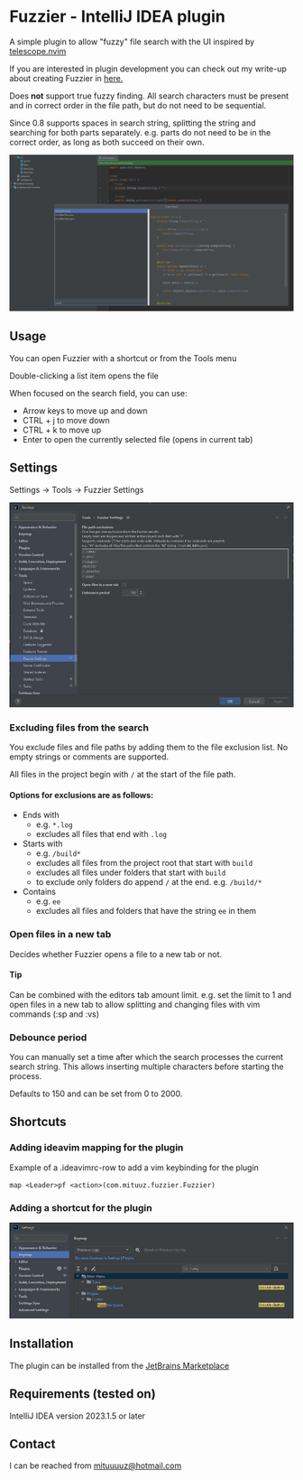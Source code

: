 # Fuzzier - IntelliJ IDEA plugin
A simple plugin to allow "fuzzy" file search with the UI inspired by [telescope.nvim](https://github.com/nvim-telescope/telescope.nvim)

If you are interested in plugin development you can check out my write-up about creating Fuzzier in [here.](https://mituuz.com/content/fuzzier_development.html)

Does **not** support true fuzzy finding. All search characters must be present and in correct order in the file path, but do not need to be sequential.

Since 0.8 supports spaces in search string, splitting the string and searching for both parts separately. e.g. parts do not need to be in the correct order, as long as both succeed on their own.

![The UI consist of three parts. A file list on the top left, search field on the bottom left and the preview pane on the right](assets/FuzzierUI.png "An image of the plugin UI")

## Usage
You can open Fuzzier with a shortcut or from the Tools menu

Double-clicking a list item opens the file

When focused on the search field, you can use:
- Arrow keys to move up and down
- CTRL + j to move down
- CTRL + k to move up
- Enter to open the currently selected file (opens in current tab)

## Settings
Settings → Tools → Fuzzier Settings

![A picture of the IntelliJ IDEA settings, showing Fuzzier settings](assets/FuzzierSettings.png "An image of the IntelliJ IDEA settings")

### Excluding files from the search
You exclude files and file paths by adding them to the file exclusion list.
No empty strings or comments are supported.

All files in the project begin with `/` at the start of the file path.

#### Options for exclusions are as follows:
- Ends with
  - e.g. `*.log`
  - excludes all files that end with `.log`
- Starts with
  - e.g. `/build*`
  - excludes all files from the project root that start with `build`
  - excludes all files under folders that start with `build`
  - to exclude only folders do append `/` at the end. e.g. `/build/*`
- Contains
  - e.g. `ee`
  - excludes all files and folders that have the string `ee` in them

### Open files in a new tab
Decides whether Fuzzier opens a file to a new tab or not.

#### Tip
Can be combined with the editors tab amount limit. e.g. set the limit to 1 and open files in a new tab to allow splitting and changing files with vim commands (:sp and :vs)

### Debounce period
You can manually set a time after which the search processes the current search string. 
This allows inserting multiple characters before starting the process.

Defaults to 150 and can be set from 0 to 2000.

## Shortcuts
### Adding ideavim mapping for the plugin
Example of a .ideavimrc-row to add a vim keybinding for the plugin
```
map <Leader>pf <action>(com.mituuz.fuzzier.Fuzzier)
```

### Adding a shortcut for the plugin
![A picture of the IntelliJ IDEA settings, showing where to set the shortcut](assets/Shortcut.png "An image of the IntelliJ IDEA settings")

## Installation
The plugin can be installed from the [JetBrains Marketplace](https://plugins.jetbrains.com/plugin/23451-fuzzier)

## Requirements (tested on)
IntelliJ IDEA version 2023.1.5 or later

## Contact
I can be reached from <mituuuuz@hotmail.com>
